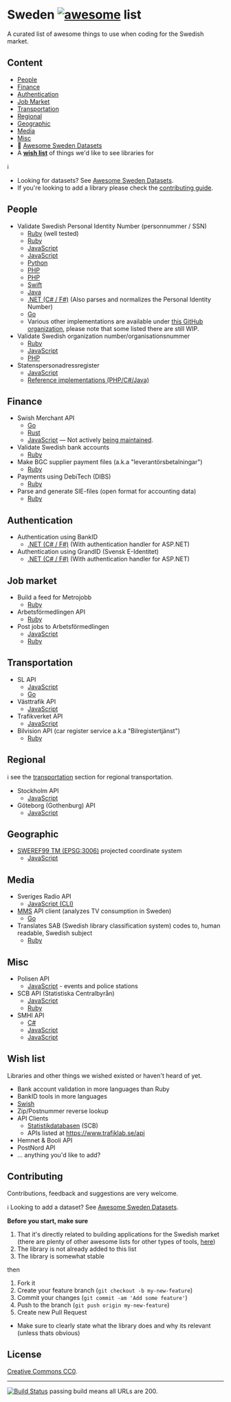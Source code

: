 # Sweden [![awesome](https://awesome.re/badge-flat.svg)](https://github.com/buren/awesome-sweden) list

A curated list of awesome things to use when coding for the Swedish market.

## Content

- [People](#people)
- [Finance](#finance)
- [Authentication](#authentication)
- [Job Market](#job-market)
- [Transportation](#transportation)
- [Regional](#regional)
- [Geographic](#geographic)
- [Media](#media)
- [Misc](#misc)
- :link: [Awesome Sweden Datasets](https://github.com/buren/awesome-sweden-datasets)
- A __[wish list](#wish-list)__ of things we'd like to see libraries for

:information_source:
- Looking for datasets? See [Awesome Sweden Datasets](https://github.com/buren/awesome-sweden-datasets).
- If you're looking to add a library please check the [contributing guide](#contributing).

## People

- Validate Swedish Personal Identity Number (personnummer / SSN)
  + [Ruby](https://github.com/c7/personnummer) (well tested)
  + [Ruby](https://github.com/personnummer/ruby)
  + [JavaScript](https://github.com/arokor/pernr)
  + [JavaScript](https://github.com/personnummer/js)
  + [Python](https://github.com/personnummer/python)
  + [PHP](https://github.com/personnummer/php)
  + [PHP](https://github.com/byrokrat/id)
  + [Swift](https://github.com/personnummer/swift)
  + [Java](https://github.com/personnummer/java)
  + [.NET (C# / F#)](https://github.com/ActiveLogin/ActiveLogin.Identity) (Also parses and normalizes the Personal Identity Number)
  + [Go](https://github.com/personnummer/go)
  + Various other implementations are available under [this GitHub organization](https://github.com/personnummer), please note that some listed there are still WIP.
- Validate Swedish organization number/organisationsnummer
  + [Ruby](https://github.com/mirendo/orgnummer)
  + [JavaScript](https://github.com/perarnborg/se-org-no)
  + [PHP](https://github.com/byrokrat/id)
- Statenspersonadressregister
  + [JavaScript](https://github.com/Yepstr/node-statenspersonadressregister)
  + [Reference implementations (PHP/C#/Java)](https://github.com/Statenspersonadressregister)

## Finance

- Swish Merchant API
  + [Go](https://github.com/frozzare/go-swish)
  + [Rust](https://github.com/drager/swish)
  + [JavaScript](https://github.com/carlbarrdahl/swish-payments) &mdash; Not actively [being maintained](https://github.com/buren/awesome-sweden/issues/15).
- Validate Swedish bank accounts
  + [Ruby](https://github.com/barsoom/banktools-se)
- Make BGC supplier payment files (a.k.a "leverantörsbetalningar")
  + [Ruby](https://github.com/barsoom/supplier_payments)
- Payments using DebiTech (DIBS)
  + [Ruby](https://github.com/barsoom/debitech)
- Parse and generate SIE-files (open format for accounting data)
  + [Ruby](https://github.com/barsoom/sie)

## Authentication

- Authentication using BankID
  + [.NET (C# / F#)](https://github.com/ActiveLogin/ActiveLogin.Authentication) (With authentication handler for ASP.NET)
- Authentication using GrandID (Svensk E-Identitet)
  + [.NET (C# / F#)](https://github.com/ActiveLogin/ActiveLogin.Authentication) (With authentication handler for ASP.NET)

## Job market

- Build a feed for Metrojobb
  + [Ruby](https://github.com/buren/metrojobb)
- Arbetsförmedlingen API
  + [Ruby](https://github.com/buren/arbetsformedlingen)
- Post jobs to Arbetsförmedlingen
  + [JavaScript](https://github.com/othermachines/platsbanken-vacancy)
  + [Ruby](https://github.com/buren/arbetsformedlingen)

## Transportation

- SL API
  + [JavaScript](https://github.com/simon-johansson/SL-api)
  + [Go](https://github.com/frozzare/go-sl)
- Västtrafik API
  + [JavaScript](https://github.com/oskarhagberg/node-vasttrafik)
- Trafikverket API
  + [JavaScript](https://github.com/eduardoportilho/trafikverket)
- Bilvision API (car register service a.k.a "Bilregistertjänst")
  + [Ruby](https://github.com/sandelius/bilvision)

## Regional

:information_source: see the [transportation](#transportation) section for regional transportation.

- Stockholm API
  + [JavaScript](https://github.com/buren/stockholm-api)
- Göteborg (Gothenburg) API
  + [JavaScript](https://github.com/oskarhagberg/gbgcity)

## Geographic

- [SWEREF99 TM (EPSG:3006)](https://epsg.io/3006) projected coordinate system
  + [JavaScript](https://kartena.github.io/Proj4Leaflet)

## Media

- Sveriges Radio API
  + [JavaScript (CLI)](https://github.com/ollelauribostrom/sverigesradio)
- [MMS](http://mms.se/) API client (analyzes TV consumption in Sweden)
  + [Go](https://github.com/TV4/mms)
- Translates SAB (Swedish library classification system) codes to, human readable, Swedish subject
  + [Ruby](https://github.com/c7/ur-sab)

## Misc

- Polisen API
  + [JavaScript](https://github.com/buren/polisen-api) - events and police stations
- SCB API (Statistiska Centralbyrån)
  + [JavaScript](https://www.npmjs.com/package/scb-api)
  + [Ruby](https://github.com/peterhellberg/scb)
- SMHI API
  + [C#](https://github.com/piksel/SMHISharp)
  + [JavaScript](https://github.com/thelinmichael/smhi-node)
  + [JavaScript](https://github.com/peterstark72/smhi-nodejs)

## Wish list

Libraries and other things we wished existed or haven't heard of yet.

- Bank account validation in more languages than Ruby
- BankID tools in more languages
- [Swish](https://www.getswish.se/)
- Zip/Postnummer reverse lookup
- API Clients
  + [Statistikdatabasen](http://www.scb.se/om-scb/om-scb.se-och-anvandningsvillkor/oppna-data-api/api-for-statistikdatabasen/) (SCB)
  + APIs listed at https://www.trafiklab.se/api
- Hemnet & Booli API
- PostNord API
- ... anything you'd like to add?

## Contributing

Contributions, feedback and suggestions are very welcome.

:information_source: Looking to add a dataset? See [Awesome Sweden Datasets](https://github.com/buren/awesome-sweden-datasets).

__Before you start, make sure__

1. That it's directly related to building applications for the Swedish market (there are plenty of other awesome lists for other types of tools, [here](https://github.com/sindresorhus/awesome))
2. The library is not already added to this list
3. The library is somewhat stable

then

1. Fork it
2. Create your feature branch (`git checkout -b my-new-feature`)
3. Commit your changes (`git commit -am 'Add some feature'`)
4. Push to the branch (`git push origin my-new-feature`)
5. Create new Pull Request
  - Make sure to clearly state what the library does and why its relevant (unless thats obvious)


## License

[Creative Commons CC0](LICENSE).

---

[![Build Status](https://travis-ci.com/buren/awesome-sweden.svg?branch=master)](https://travis-ci.com/buren/awesome-sweden) passing build means all URLs are 200.
